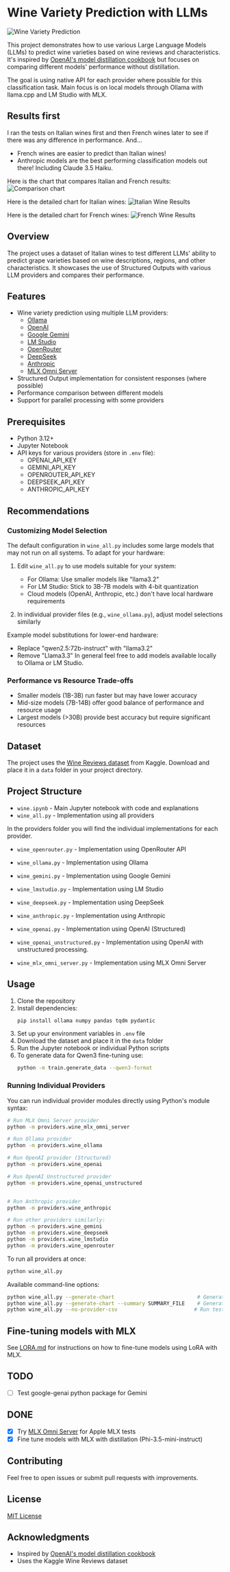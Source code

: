 # Wine Variety Prediction with LLMs

![Wine Variety Prediction](./images/guess_the_wine.webp)

This project demonstrates how to use various Large Language Models (LLMs) to predict wine varieties based on wine reviews and characteristics. It's inspired by [OpenAI's model distillation cookbook](https://cookbook.openai.com/examples/leveraging_model_distillation_to_fine-tune_a_model) but focuses on comparing different models' performance without distillation.

The goal is using native API for each provider where possible for this classification task.
Main focus is on local models through Ollama with llama.cpp and LM Studio with MLX.

## Results first
I ran the tests on Italian wines first and then French wines later to see if there was any difference in performance.
And...
- French wines are easier to predict than Italian wines!
- Anthropic models are the best performing classification models out there! Including Claude 3.5 Haiku.

Here is the chart that compares Italian and French results:
![Comparison chart](./images/italy_france_comparison.png)

Here is the detailed chart for Italian wines:
![Italian Wine Results](./results/accuracy_chart_20250105_095642.png) 

Here is the detailed chart for French wines:
![French Wine Results](./results/accuracy_chart_20250105_115642.png)

## Overview

The project uses a dataset of Italian wines to test different LLMs' ability to predict grape varieties based on wine descriptions, regions, and other characteristics. It showcases the use of Structured Outputs with various LLM providers and compares their performance.

## Features

- Wine variety prediction using multiple LLM providers:
  - [Ollama](https://ollama.ai)
  - [OpenAI](https://openai.com)
  - [Google Gemini](https://gemini.google.com)
  - [LM Studio](https://lmstudio.ai)
  - [OpenRouter](https://openrouter.ai)
  - [DeepSeek](https://deepseek.com)
  - [Anthropic](https://anthropic.com)
  - [MLX Omni Server](https://github.com/madroidmaq/mlx-omni-server)
- Structured Output implementation for consistent responses (where possible)
- Performance comparison between different models
- Support for parallel processing with some providers

## Prerequisites

- Python 3.12+
- Jupyter Notebook
- API keys for various providers (store in `.env` file):
  - OPENAI_API_KEY
  - GEMINI_API_KEY
  - OPENROUTER_API_KEY
  - DEEPSEEK_API_KEY
  - ANTHROPIC_API_KEY

## Recommendations

### Customizing Model Selection
The default configuration in `wine_all.py` includes some large models that may not run on all systems. To adapt for your hardware:

1. Edit `wine_all.py` to use models suitable for your system:
   - For Ollama: Use smaller models like "llama3.2"
   - For LM Studio: Stick to 3B-7B models with 4-bit quantization
   - Cloud models (OpenAI, Anthropic, etc.) don't have local hardware requirements

2. In individual provider files (e.g., `wine_ollama.py`), adjust model selections similarly

Example model substitutions for lower-end hardware:
- Replace "qwen2.5:72b-instruct" with "llama3.2"
- Remove "Llama3.3" 
In general feel free to add models available locally to Ollama or LM Studio.

### Performance vs Resource Trade-offs
- Smaller models (1B-3B) run faster but may have lower accuracy
- Mid-size models (7B-14B) offer good balance of performance and resource usage
- Largest models (>30B) provide best accuracy but require significant resources

## Dataset

The project uses the [Wine Reviews dataset](https://www.kaggle.com/datasets/zynicide/wine-reviews) from Kaggle. Download and place it in a `data` folder in your project directory.

## Project Structure

- `wine.ipynb` - Main Jupyter notebook with code and explanations
- `wine_all.py` - Implementation using all providers

In the providers folder you will find the individual implementations for each provider.
- `wine_openrouter.py` - Implementation using OpenRouter API
- `wine_ollama.py` - Implementation using Ollama
- `wine_gemini.py` - Implementation using Google Gemini
- `wine_lmstudio.py` - Implementation using LM Studio
- `wine_deepseek.py` - Implementation using DeepSeek
- `wine_anthropic.py` - Implementation using Anthropic
- `wine_openai.py` - Implementation using OpenAI (Structured)
- `wine_openai_unstructured.py` - Implementation using OpenAI with unstructured processing.

- `wine_mlx_omni_server.py` - Implementation using MLX Omni Server

## Usage

1. Clone the repository
2. Install dependencies:
   ```bash
   pip install ollama numpy pandas tqdm pydantic
   ```
3. Set up your environment variables in `.env` file
4. Download the dataset and place it in the `data` folder
5. Run the Jupyter notebook or individual Python scripts
6. To generate data for Qwen3 fine-tuning use:
   ```bash
   python -m train.generate_data --qwen3-format
   ```

### Running Individual Providers

You can run individual provider modules directly using Python's module syntax:

```bash
# Run MLX Omni Server provider
python -m providers.wine_mlx_omni_server

# Run Ollama provider
python -m providers.wine_ollama

# Run OpenAI provider (Structured)
python -m providers.wine_openai

# Run OpenAI Unstructured provider
python -m providers.wine_openai_unstructured


# Run Anthropic provider
python -m providers.wine_anthropic

# Run other providers similarly:
python -m providers.wine_gemini
python -m providers.wine_deepseek
python -m providers.wine_lmstudio
python -m providers.wine_openrouter

```

To run all providers at once:
```bash
python wine_all.py
```

Available command-line options:
```bash
python wine_all.py --generate-chart                           # Generate chart from most recent results without running new tests
python wine_all.py --generate-chart --summary SUMMARY_FILE    # Generate chart from specific summary file (e.g., summary_20250105_095642.csv)
python wine_all.py --no-provider-csv                         # Run tests but don't save individual provider results to CSV files
```

## Fine-tuning models with MLX
See [LORA.md](LORA.md) for instructions on how to fine-tune models using LoRA with MLX.

## TODO

- [ ] Test google-genai python package for Gemini

## DONE

- [x] Try [MLX Omni Server](https://github.com/madroidmaq/mlx-omni-server) for Apple MLX tests
- [x] Fine tune models with MLX with distillation (Phi-3.5-mini-instruct) 

## Contributing

Feel free to open issues or submit pull requests with improvements.

## License

[MIT License](LICENSE)

## Acknowledgments

- Inspired by [OpenAI's model distillation cookbook](https://cookbook.openai.com/examples/leveraging_model_distillation_to_fine-tune_a_model)
- Uses the Kaggle Wine Reviews dataset 